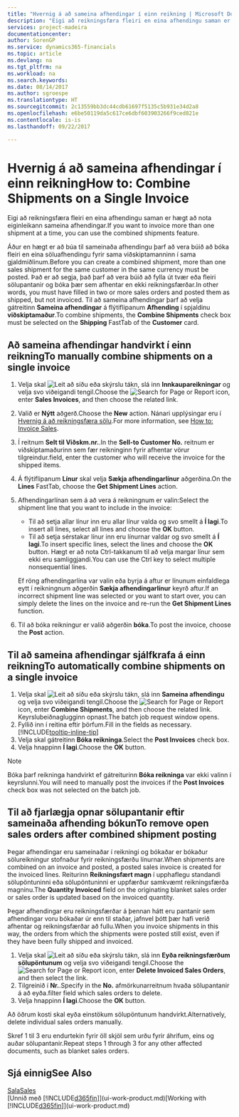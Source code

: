 ```yaml
---
title: "Hvernig á að sameina afhendingar í einn reikning | Microsoft Docs"
description: "Eigi að reikningsfæra fleiri en eina afhendingu saman er hægt að nota eiginleikann sameina afhendingar."
services: project-madeira
documentationcenter: 
author: SorenGP
ms.service: dynamics365-financials
ms.topic: article
ms.devlang: na
ms.tgt_pltfrm: na
ms.workload: na
ms.search.keywords: 
ms.date: 08/14/2017
ms.author: sgroespe
ms.translationtype: HT
ms.sourcegitcommit: 2c13559bb3dc44cdb61697f5135c5b931e34d2a8
ms.openlocfilehash: e6be50119da5c617ce6dbf603903266f9ced821e
ms.contentlocale: is-is
ms.lasthandoff: 09/22/2017

---
```

# <a name="how-to-combine-shipments-on-a-single-invoice"></a><span data-ttu-id="9e78d-103">Hvernig á að sameina afhendingar í einn reikning</span><span class="sxs-lookup"><span data-stu-id="9e78d-103">How to: Combine Shipments on a Single Invoice</span></span>
<span data-ttu-id="9e78d-104">Eigi að reikningsfæra fleiri en eina afhendingu saman er hægt að nota eiginleikann sameina afhendingar.</span><span class="sxs-lookup"><span data-stu-id="9e78d-104">If you want to invoice more than one shipment at a time, you can use the combined shipments feature.</span></span>  

 <span data-ttu-id="9e78d-105">Áður en hægt er að búa til sameinaða afhendingu þarf að vera búið að bóka fleiri en eina söluafhendingu fyrir sama viðskiptamanninn í sama gjaldmiðlinum.</span><span class="sxs-lookup"><span data-stu-id="9e78d-105">Before you can create a combined shipment, more than one sales shipment for the same customer in the same currency must be posted.</span></span> <span data-ttu-id="9e78d-106">Það er að segja, það þarf að vera búið að fylla út tvær eða fleiri sölupantanir og bóka þær sem afhentar en ekki reikningsfærðar.</span><span class="sxs-lookup"><span data-stu-id="9e78d-106">In other words, you must have filled in two or more sales orders and posted them as shipped, but not invoiced.</span></span> <span data-ttu-id="9e78d-107">Til að sameina afhendingar þarf að velja gátreitinn **Sameina afhendingar** á flýtiflipanum **Afhending** í spjaldinu **viðskiptamaður**.</span><span class="sxs-lookup"><span data-stu-id="9e78d-107">To combine shipments, the **Combine Shipments** check box must be selected on the **Shipping** FastTab of the **Customer** card.</span></span>  

## <a name="to-manually-combine-shipments-on-a-single-invoice"></a><span data-ttu-id="9e78d-108">Að sameina afhendingar handvirkt í einn reikning</span><span class="sxs-lookup"><span data-stu-id="9e78d-108">To manually combine shipments on a single invoice</span></span>  
1. <span data-ttu-id="9e78d-109">Velja skal ![Leit að síðu eða skýrslu](media/ui-search/search_small.png "Leit að síðu eða skýrslu táknið") tákn, slá inn **Innkaupareikningar** og velja svo viðeigandi tengil.</span><span class="sxs-lookup"><span data-stu-id="9e78d-109">Choose the ![Search for Page or Report](media/ui-search/search_small.png "Search for Page or Report icon") icon, enter **Sales Invoices**, and then choose the related link.</span></span>  
2. <span data-ttu-id="9e78d-110">Valið er **Nýtt** aðgerð.</span><span class="sxs-lookup"><span data-stu-id="9e78d-110">Choose the **New** action.</span></span> <span data-ttu-id="9e78d-111">Nánari upplýsingar eru í [Hvernig á að reikningsfæra sölu](sales-how-invoice-sales.md).</span><span class="sxs-lookup"><span data-stu-id="9e78d-111">For more information, see [How to: Invoice Sales](sales-how-invoice-sales.md).</span></span>
3. <span data-ttu-id="9e78d-112">Í reitnum **Selt til Viðskm.nr.**.</span><span class="sxs-lookup"><span data-stu-id="9e78d-112">In the **Sell-to Customer No.**</span></span> <span data-ttu-id="9e78d-113">reitnum er viðskiptamaðurinn sem fær reikninginn fyrir afhentar vörur tilgreindur.</span><span class="sxs-lookup"><span data-stu-id="9e78d-113">field, enter the customer who will receive the invoice for the shipped items.</span></span>  
4. <span data-ttu-id="9e78d-114">Á flýtiflipanum **Línur** skal velja **Sækja afhendingarlínur** aðgerðina.</span><span class="sxs-lookup"><span data-stu-id="9e78d-114">On the **Lines** FastTab, choose the **Get Shipment Lines** action.</span></span>  
5. <span data-ttu-id="9e78d-115">Afhendingarlínan sem á að vera á reikningnum er valin:</span><span class="sxs-lookup"><span data-stu-id="9e78d-115">Select the shipment line that you want to include in the invoice:</span></span>  

    - <span data-ttu-id="9e78d-116">Til að setja allar línur inn eru allar línur valda og svo smellt á **Í lagi**.</span><span class="sxs-lookup"><span data-stu-id="9e78d-116">To insert all lines, select all lines and choose the **OK** button.</span></span>  
    - <span data-ttu-id="9e78d-117">Til að setja sérstakar línur inn eru línurnar valdar og svo smellt á **Í lagi**.</span><span class="sxs-lookup"><span data-stu-id="9e78d-117">To insert specific lines, select the lines and choose the **OK** button.</span></span> <span data-ttu-id="9e78d-118">Hægt er að nota Ctrl-takkanum til að velja margar línur sem ekki eru samliggjandi.</span><span class="sxs-lookup"><span data-stu-id="9e78d-118">You can use the Ctrl key to select multiple nonsequential lines.</span></span>  

    <span data-ttu-id="9e78d-119">Ef röng afhendingarlína var valin eða byrja á aftur er línunum einfaldlega eytt í reikningnum aðgerðin **Sækja afhendingarlínur** keyrð aftur.</span><span class="sxs-lookup"><span data-stu-id="9e78d-119">If an incorrect shipment line was selected or you want to start over, you can simply delete the lines on the invoice and re-run the **Get Shipment Lines** function.</span></span>  
7. <span data-ttu-id="9e78d-120">Til að bóka reikningur er valið aðgerðin **bóka**.</span><span class="sxs-lookup"><span data-stu-id="9e78d-120">To post the invoice, choose the **Post** action.</span></span>  

## <a name="to-automatically-combine-shipments-on-a-single-invoice"></a><span data-ttu-id="9e78d-121">Til að sameina afhendingar sjálfkrafa á einn reikning</span><span class="sxs-lookup"><span data-stu-id="9e78d-121">To automatically combine shipments on a single invoice</span></span>  
1. <span data-ttu-id="9e78d-122">Velja skal ![Leit að síðu eða skýrslu](media/ui-search/search_small.png "Leit að síðu eða skýrslu táknið") tákn, slá inn **Sameina afhendingu** og velja svo viðeigandi tengil.</span><span class="sxs-lookup"><span data-stu-id="9e78d-122">Choose the ![Search for Page or Report](media/ui-search/search_small.png "Search for Page or Report icon") icon, enter **Combine Shipments**, and then choose the related link.</span></span> <span data-ttu-id="9e78d-123">Keyrslubeiðnaglugginn  opnast.</span><span class="sxs-lookup"><span data-stu-id="9e78d-123">The batch job request window opens.</span></span>  
2. <span data-ttu-id="9e78d-124">Fyllið inn í reitina eftir þörfum.</span><span class="sxs-lookup"><span data-stu-id="9e78d-124">Fill in the fields as necessary.</span></span> [!INCLUDE[tooltip-inline-tip](includes/tooltip-inline-tip_md.md)]
3. <span data-ttu-id="9e78d-125">Velja skal gátreitinn **Bóka reikninga**.</span><span class="sxs-lookup"><span data-stu-id="9e78d-125">Select the **Post Invoices** check box.</span></span>  
4.  <span data-ttu-id="9e78d-126">Velja hnappinn **Í lagi**.</span><span class="sxs-lookup"><span data-stu-id="9e78d-126">Choose the **OK** button.</span></span>  

> [!NOTE]  
>  <span data-ttu-id="9e78d-127">Bóka þarf reikninga handvirkt ef gátreiturinn **Bóka reikninga** var ekki valinn í keyrslunni.</span><span class="sxs-lookup"><span data-stu-id="9e78d-127">You will need to manually post the invoices if the **Post Invoices** check box was not selected on the batch job.</span></span>  

## <a name="to-remove-open-sales-orders-after-combined-shipment-posting"></a><span data-ttu-id="9e78d-128">Til að fjarlægja opnar sölupantanir eftir sameinaða afhending bókun</span><span class="sxs-lookup"><span data-stu-id="9e78d-128">To remove open sales orders after combined shipment posting</span></span> 
<span data-ttu-id="9e78d-129">Þegar afhendingar eru sameinaðar í reikningi og bókaðar er bókaður sölureikningur stofnaður fyrir reikningsfærðu línurnar.</span><span class="sxs-lookup"><span data-stu-id="9e78d-129">When shipments are combined on an invoice and posted, a posted sales invoice is created for the invoiced lines.</span></span> <span data-ttu-id="9e78d-130">Reiturinn **Reikningsfært magn** í upphaflegu standandi sölupöntuninni eða sölupöntuninni er uppfærður samkvæmt reikningsfærða magninu.</span><span class="sxs-lookup"><span data-stu-id="9e78d-130">The **Quantity Invoiced** field on the originating blanket sales order or sales order is updated based on the invoiced quantity.</span></span>  

<span data-ttu-id="9e78d-131">Þegar afhendingar eru reikningsfærðar á þennan hátt eru pantanir sem afhendingar voru bókaðar úr enn til staðar, jafnvel þótt þær hafi verið afhentar og reikningsfærðar að fullu.</span><span class="sxs-lookup"><span data-stu-id="9e78d-131">When you invoice shipments in this way, the orders from which the shipments were posted still exist, even if they have been fully shipped and invoiced.</span></span>   

1. <span data-ttu-id="9e78d-132">Velja skal ![Leit að síðu eða skýrslu](media/ui-search/search_small.png "Leit að síðu eða skýrslu táknið") tákn, slá inn **Eyða reikningsfærðum sölupöntunum** og velja svo viðeigandi tengil.</span><span class="sxs-lookup"><span data-stu-id="9e78d-132">Choose the ![Search for Page or Report](media/ui-search/search_small.png "Search for Page or Report icon") icon, enter **Delete Invoiced Sales Orders**, and then select the link.</span></span>  
2. <span data-ttu-id="9e78d-133">Tilgreinið í **Nr.**.</span><span class="sxs-lookup"><span data-stu-id="9e78d-133">Specify in the **No.**</span></span> <span data-ttu-id="9e78d-134">afmörkunarreitnum hvaða sölupantanir á að eyða.</span><span class="sxs-lookup"><span data-stu-id="9e78d-134">filter field which sales orders to delete.</span></span>  
3. <span data-ttu-id="9e78d-135">Velja hnappinn **Í lagi**.</span><span class="sxs-lookup"><span data-stu-id="9e78d-135">Choose the **OK** button.</span></span>  

<span data-ttu-id="9e78d-136">Að öðrum kosti skal eyða einstökum sölupöntunum handvirkt.</span><span class="sxs-lookup"><span data-stu-id="9e78d-136">Alternatively, delete individual sales orders manually.</span></span>  

<span data-ttu-id="9e78d-137">Skref 1 til 3 eru endurtekin fyrir öll skjöl sem urðu fyrir áhrifum, eins og auðar sölupantanir.</span><span class="sxs-lookup"><span data-stu-id="9e78d-137">Repeat steps 1 through 3 for any other affected documents, such as blanket sales orders.</span></span>

## <a name="see-also"></a><span data-ttu-id="9e78d-138">Sjá einnig</span><span class="sxs-lookup"><span data-stu-id="9e78d-138">See Also</span></span>  
[<span data-ttu-id="9e78d-139">Sala</span><span class="sxs-lookup"><span data-stu-id="9e78d-139">Sales</span></span>](sales-manage-sales.md)  
<span data-ttu-id="9e78d-140">[Unnið með [!INCLUDE[d365fin](includes/d365fin_md.md)]](ui-work-product.md)</span><span class="sxs-lookup"><span data-stu-id="9e78d-140">[Working with [!INCLUDE[d365fin](includes/d365fin_md.md)]](ui-work-product.md)</span></span>

